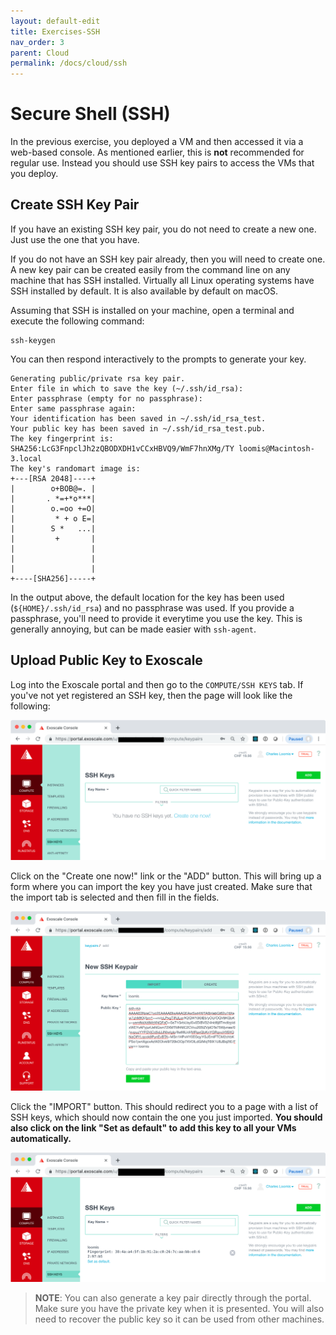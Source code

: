 ```yaml
---
layout: default-edit
title: Exercises-SSH
nav_order: 3
parent: Cloud
permalink: /docs/cloud/ssh
---
```


# Secure Shell (SSH)

In the previous exercise, you deployed a VM and then accessed it via
a web-based console. As mentioned earlier, this is **not** recommended
for regular use. Instead you should use SSH key pairs to access the
VMs that you deploy.

## Create SSH Key Pair

If you have an existing SSH key pair, you do not need to create a new
one. Just use the one that you have. 

If you do not have an SSH key pair already, then you will need to
create one. A new key pair can be created easily from the command line
on any machine that has SSH installed. Virtually all Linux operating
systems have SSH installed by default.  It is also available by
default on macOS.

Assuming that SSH is installed on your machine, open a terminal and
execute the following command:

```
ssh-keygen
```

You can then respond interactively to the prompts to generate your
key. 

```
Generating public/private rsa key pair.
Enter file in which to save the key (~/.ssh/id_rsa):
Enter passphrase (empty for no passphrase): 
Enter same passphrase again: 
Your identification has been saved in ~/.ssh/id_rsa_test.
Your public key has been saved in ~/.ssh/id_rsa_test.pub.
The key fingerprint is:
SHA256:LcG3FnpclJh2zQBODXDH1vCCxHBVQ9/WmF7hnXMg/TY loomis@Macintosh-3.local
The key's randomart image is:
+---[RSA 2048]----+
|        o+BOB@=. |
|       . *=+*o***|
|        o.=oo +=O|
|         * + o E=|
|        S *   ...|
|         +       |
|                 |
|                 |
|                 |
+----[SHA256]-----+
```

In the output above, the default location for the key has been used
(`${HOME}/.ssh/id_rsa`) and no passphrase was used.  If you provide a
passphrase, you'll need to provide it everytime you use the key. This
is generally annoying, but can be made easier with `ssh-agent`.

## Upload Public Key to Exoscale

Log into the Exoscale portal and then go to the `COMPUTE/SSH KEYS`
tab. If you've not yet registered an SSH key, then the page will look
like the following:

![Exoscale SSH Keys](assets/exoscale-empty-ssh-keys.png)

Click on the "Create one now!" link or the "ADD" button.  This will
bring up a form where you can import the key you have just
created. Make sure that the import tab is selected and then fill in
the fields.

![Import SSH Key to Exoscale](assets/exoscale-import-ssh-key.png)

Click the "IMPORT" button. This should redirect you to a page with a
list of SSH keys, which should now contain the one you just
imported. **You should also click on the link "Set as default" to
add this key to all your VMs automatically.**

![List of SSH Keys in Exoscale](assets/exoscale-ssh-key-list.png)

> **NOTE**: You can also generate a key pair directly through the
> portal. Make sure you have the private key when it is presented. You
> will also need to recover the public key so it can be used from
> other machines.  
